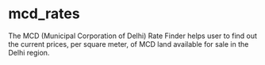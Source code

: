 # mcd_rates
The MCD (Municipal Corporation of Delhi) Rate Finder helps user to find out the current prices, per square meter, of MCD land available for sale in the Delhi region.
